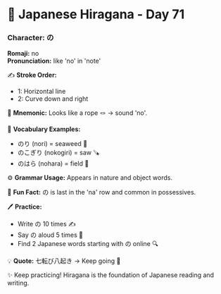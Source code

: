 # 📖 Japanese Hiragana - Day 71

### Character: の  
**Romaji:** no  
**Pronunciation:** like 'no' in 'note'  

✍️ **Stroke Order:**  
- 1: Horizontal line
- 2: Curve down and right

📝 **Mnemonic:** Looks like a rope 🪢 → sound 'no'.  

📌 **Vocabulary Examples:**  
- のり (nori) = seaweed 🌿
- のこぎり (nokogiri) = saw 🪚
- のはら (nohara) = field 🌾

⚙️ **Grammar Usage:** Appears in nature and object words.  

🎉 **Fun Fact:** の is last in the 'na' row and common in possessives.  

🖊️ **Practice:**  
- Write の 10 times ✍️
- Say の aloud 5 times 🎤
- Find 2 Japanese words starting with の online 🔍

💡 **Quote:** 七転び八起き → Keep going 💪  

✨ Keep practicing! Hiragana is the foundation of Japanese reading and writing.
